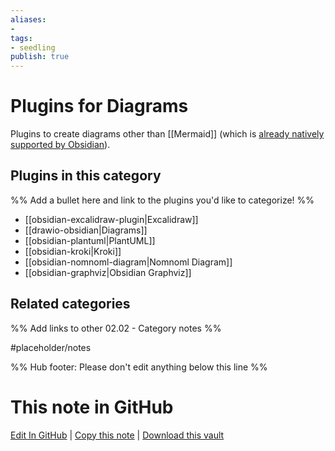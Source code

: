 ```yaml
---
aliases:
- 
tags: 
- seedling 
publish: true
---
```



# Plugins for Diagrams

Plugins to create diagrams other than [[Mermaid]] (which is [already natively supported by Obsidian](https://help.obsidian.md/How+to/Format+your+notes#Diagram)).

## Plugins in this category

%% Add a bullet here and link to the plugins you'd like to categorize! %%

- [[obsidian-excalidraw-plugin|Excalidraw]]
- [[drawio-obsidian|Diagrams]]
- [[obsidian-plantuml|PlantUML]]
- [[obsidian-kroki|Kroki]]
- [[obsidian-nomnoml-diagram|Nomnoml Diagram]]
- [[obsidian-graphviz|Obsidian Graphviz]]

## Related categories

%% Add links to other 02.02 - Category notes %%

#placeholder/notes

%% Hub footer: Please don't edit anything below this line %%

# This note in GitHub

<span class="git-footer">[Edit In GitHub](https://github.dev/obsidian-community/obsidian-hub/blob/main/02%20-%20Community%20Expansions/02.01%20Plugins%20by%20Category/Plugins%20for%20Diagrams.md "git-hub-edit-note") | [Copy this note](https://raw.githubusercontent.com/obsidian-community/obsidian-hub/main/02%20-%20Community%20Expansions/02.01%20Plugins%20by%20Category/Plugins%20for%20Diagrams.md "git-hub-copy-note") | [Download this vault](https://github.com/obsidian-community/obsidian-hub/archive/refs/heads/main.zip "git-hub-download-vault") </span>
